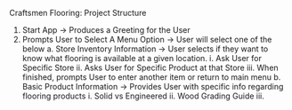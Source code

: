 Craftsmen Flooring: Project Structure

1. Start App -> Produces a Greeting for the User
2. Prompts User to Select A Menu Option -> User will select one of the below
  a. Store Inventory Information -> User selects if they want to know what flooring is available at a given location.
    i. Ask User for Specific Store
    ii. Asks User for Specific Product at that Store
    iii. When finished, prompts User to enter another item or return to main menu
  b. Basic Product Information -> Provides User with specific info regarding flooring products
    i. Solid vs Engineered
    ii. Wood Grading Guide
    iii. 
